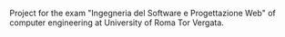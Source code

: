 Project for the exam "Ingegneria del Software e Progettazione Web" of computer engineering at University of Roma Tor Vergata.
